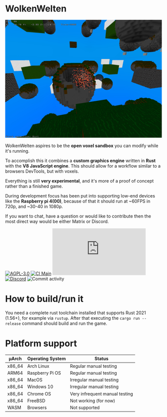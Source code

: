 # WolkenWelten
![Have a screenshot](https://github.com/wolkenwelten/wolkenwelten-screenshots/raw/main/2022_11_03.jpg)

WolkenWelten aspires to be the **open voxel sandbox** you can modify while it's running.

To accomplish this it combines a **custom graphics engine** written in **Rust** with the **V8 JavaScript engine**.
This should allow for a workflow similar to a browsers DevTools, but with voxels.

Everything is still **very experimental**, and it's more of a proof of concept rather than a finished game.

During development focus has been put into supporting low-end devices like the **Raspberry pi 4(00)**, because of that it should run at ~60FPS in 720p, and ~30-40 in 1080p.

If you want to chat, have a question or would like to contribute then the most direct way would be either Matrix or Discord.

[![AGPL-3.0](https://img.shields.io/github/license/wolkenwelten/wolkenwelten?style=flat-square)](https://www.gnu.org/licenses/agpl-3.0.en.html)
[![CI Main](https://img.shields.io/github/workflow/status/wolkenwelten/wolkenwelten/WolkenWelten%20CI/main?label=CI%20Main&style=flat-square)](https://github.com/wolkenwelten/wolkenwelten/actions/workflows/ci.yml)
[![Matrix](https://img.shields.io/matrix/wolkenwelten:matrix.org?label=Matrix&style=flat-square)](https://matrix.to/#/#wolkenwelten:matrix.org)
[![Discord](https://img.shields.io/discord/750878611795607653?label=Discord&style=flat-square)](https://discord.gg/7rhnYH2)
![Commit activity](https://img.shields.io/github/commit-activity/w/wolkenwelten/wolkenwelten?style=flat-square)

# How to build/run it
You need a complete rust toolchain installed that supports Rust 2021 (1.56+), for example via `rustup`.
After that executing the `cargo run --release` command should build and run the game.

# Platform support

| μArch  | Operating System | Status                         |
|--------|------------------|--------------------------------|
| x86_64 | Arch Linux       | Regular manual testing         |
| ARM64  | Raspberry Pi OS  | Regular manual testing         |
| x86_64 | MacOS            | Irregular manual testing       |
| x86_64 | Windows 10       | Irregular manual testing       |
| x86_64 | Chrome OS        | Very infrequent manual testing |
| x86_64 | FreeBSD          | Not working (for now)          |
| WASM   | Browsers         | Not supported                  |
